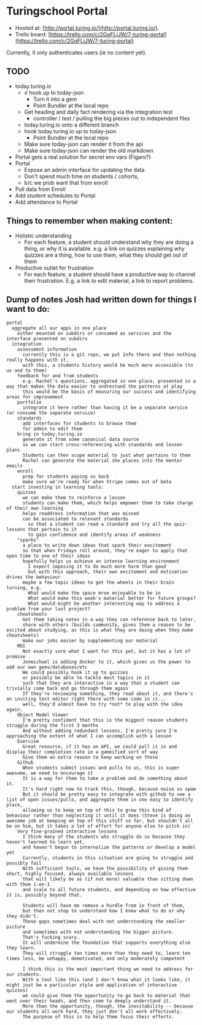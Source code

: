 Turingschool Portal
===================

* Hosted at: [http://portal.turing.io/](http://portal.turing.io/).
* Trello board: [https://trello.com/c/2GqFLjJW/7-turing-portal](https://trello.com/c/2GqFLjJW/7-turing-portal)

Currently, it only authenticates users (ie no content yet).

TODO
----

* today.turing.io
  * √ hook up to today-json
    * Turn it into a gem
    * Point Bundler at the local repo
  * Get heading and daily fact rendering via the integration test
    * controller / test / pulling the big pieces out to independent files
  * today.turing.io onto a different branch
  * hook today.turing.io up to today-json
    * Point Bundler at the local repo
  * Make sure today-json can render it from the api
  * Make sure today-json can render the old markdown
* Portal gets a real solution for secret env vars (Figaro?)
* Portal
  * Expose an admin interface for updating the data
  * Don't spend much time on students / cohorts,
  * b/c we prob want that from enroll
* Pull data from Enroll
* Add student schedules to Portal
* Add attendance to Portal

Things to remember when making content:
---------------------------------------

* Holistic understanding
  * For each feature, a student should understand why they are doing a thing,
    or why it is available. e.g. a link on quizzes explaining why quizzes are a thing,
    how to use them, what they should get out of them
* Productive outlet for frustration
  * For each feature, a student should have a productive way to channel their frustration.
    E.g. a link to edit material, a link to report problems.

Dump of notes Josh had written down for things I want to do:
------------------------------------------------------------

```
portal
  aggregate all our apps in one place
    either mounted on subdirs or consumed as services and the interface presented on subdirs
  integration
    assessment information
      currently this is a git repo, we put info there and then nothing really happens with it.
      with this, a students history would be much more accessible (to us and to them)
    feedback for and from students
      e.g. Rachel's questions, aggregated in one place, presented in a way that makes the data easier to undrestand the patterns at play
      this would be the basis of measuring our success and identifying areas for improvement
    portfolio
      integrate it here rather than having it be a separate service (or consume the separate service)
    standards
      add interfaces for students to browse them
      for admin to edit them
    bring in today.turing.io
      generate it from some canonical data source
      so we can start cross-referencing with standards and lesson plans
      Students can then scope material to just what pertains to them
      Rachel can generate the material she places into the mentor emails
    enroll
      prep for students paying us back
      make sure we're ready for when Stripe comes out of beta
  start investing in learning tools:
    quizzes
      we can make them to reinforce a lesson
      students can make them, which helps empower them to take charge of their own learning
      helps readdress information that was missed
      can be associated to relevant standards
        so that a student can read a standard and try all the quiz-lessons that pertain to it
        to gain confidence and identify areas of weakness
    "sparks"
      a place to write down ideas that spark their excitement
      so that when Fridays roll around, they're eager to apply that open time to one of their ideas
      hopefully helps us achieve an intense learning environment
        I expect imposing it to do much more harm than good
        but with this approach, their own excitement and motivation drives the behaviour
      maybe a few topic ideas to get the wheels in their brain turning, e.g.
        What would make the space mroe enjoyable to be in
        What would make this week's material better for future groups?
        What would might be another interesting way to address a problem from your last project?
    cheatsheets
      Get them taking notes in a way they can reference back to later,
      share with others (builds community, gives them a reason to be excited about studying, as this is what they are doing when they make cheatsheets)
      make our jobs easier by supplementing our material
    MOI
      Not exactly sure what I want for this yet, but it has a lot of promise
      Jonmichael is adding docker to it, which gives us the power to add our own gems/databases/etc
      We could possibly hook it up to quizzes
      or possibly be able to tackle most topics in it
      such that they are interactive in a way that a student can trivially come back and go through them again
      If they're reviewing something, they read about it, and there's an inviting text editor right there with some code in it...
      well, they'd almost have to try *not* to play with the idea again.
    Object Model Viewer
      I'm pretty confident that this is the biggest reason students struggle during the first 3 months
      And without adding redundant lessons, I'm pretty sure I'm approaching the extent of what I can accomplish with a lesson
    Exercism
      Great resource, if it has an API, we could pull it in and display their completion rate in a gameified sort of way
      Give them an extra reason to keep working on these
    Github
      When students submit issues and pulls to us, this is super awesome, we need to encourage it
      It is a way for them to take a problem and do something about it.
      It's hard right now to track this, though, because noise vs spam
      But it should be pretty easy to integrate with github to see a list of open issues/pulls, and aggregate them in one easy to identify place,
      allowing us to keep on top of this to grow this kind of behaviour rather than neglecting it until it does (Steve is doing an awesome job at keeping on top of this stuff so far, but shouldn't all be on him, but it takes a lot of effort for anyone else to pitch in)
    Very fine-grained interactive lessons
      I think many of the students who struggle do so because they haven't learned to learn yet,
      and haven't begun to internalize the patterns or develop a model yet
      Currently, students in this situation are going to struggle and possibly fail
      With sufficient tools, we have the possibility of giving them short, highly focused, always available lessons
      that will likely be as (if not more) valuable than sitting down with them 1-on-1
      and scale to all future students, and depending on how effective it is, possibly beyond that.

      Students will have me remove a hurdle from in front of them,
      but then not stop to understand how I knew what to do or why they didn't.
      These gaps sometimes deal with not understanding the smaller picture
      and sometimes with not understanding the bigger picture.
      That's fucking scary.
      It will undermine the foundation that supports everything else they learn.
      They will struggle ten times more than they need to, learn ten times less, be unhappy, demotivated, and only moderately competent

      I think this is the most important thing we need to address for our students.
      With a tool like this (and I don't know what it looks like, it might just be a particular style and application of interactive quizzes)
      we could give them the opportunity to go back to material that went over their heads, and then come to deeply understand it.
      More than the opportunity, though, the inevitability -- because our students all work hard, they just don't all work effectively.
      The purpose of this is to help them focus their efforts.
```
